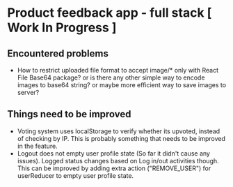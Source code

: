 # Product feedback app - full stack [ Work In Progress ]

## Encountered problems
- How to restrict uploaded file format to accept image/* only with React File Base64 package? or is there any other simple way to encode images to base64 string? or maybe more efficient way to save images to server?



## Things need to be improved
- Voting system uses localStorage to verify whether its upvoted, instead of checking by IP. This is probably something that needs to be improved in the feature.
- Logout does not empty user profile state (So far it didn't cause any issues). Logged status changes based on Log in/out activities though. This can be improved by adding extra action ("REMOVE_USER") for userReducer to empty user profile state.
